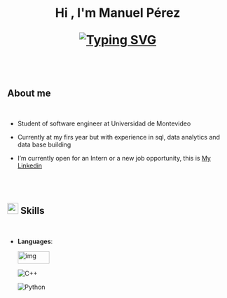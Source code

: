 
<h1 align="center"><b>Hi , I'm Manuel Pérez </b>
<!--  -->
<p align="center">
  <a href="https://git.io/typing-svg"><img src="https://readme-typing-svg.demolab.com?font=Time+New+Roman&color=cyan&size=25&center=true&vCenter=true&width=600&height=100&lines=Software+ngineer+student%2C+;Data+analysis+%7C+Data+base+building+%7C+SQL;Active+Learner%2FResearcher;Love+challenges+and+to+learn+new+stuff" alt="Typing SVG" /></a>
</p>


<br>



	
##  **About me**



<br>

- Student of software engineer at Universidad de Montevideo

- Currently at my firs year but with experience in sql, data analytics and data base building

- I’m currently open for an Intern or a new job opportunity, this is [My Linkedin](linkedin.com/in/manuel-pérez-2713b2244)

<br><br>


## <img src="https://media2.giphy.com/media/QssGEmpkyEOhBCb7e1/giphy.gif?cid=ecf05e47a0n3gi1bfqntqmob8g9aid1oyj2wr3ds3mg700bl&rid=giphy.gif" width ="25"><b> Skills</b>
<br>

<p align="center">

- **Languages**:

  <img src="https://github.com/mperez14ang/mperez14ang/assets/146390467/49c0fb8a-3ca1-4f70-888d-abe1368f1272" alt="img" style="width:72px; height:28px;">
    
    ![C++](https://img.shields.io/badge/C++%20-%2300599C.svg?style=for-the-badge&logo=c%2B%2B&logoColor=white)
  
    ![Python](https://img.shields.io/badge/Python%20-%2314354C.svg?style=for-the-badge&logo=python&logoColor=white)


